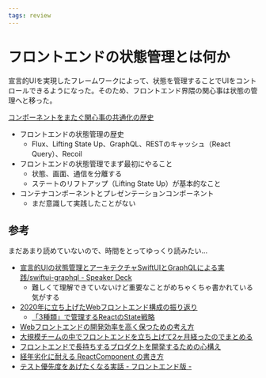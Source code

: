 ```yaml
---
tags: review
---
```


# フロントエンドの状態管理とは何か

宣言的UIを実現したフレームワークによって、状態を管理することでUIをコントロールできるようになった。そのため、フロントエンド界隈の関心事は状態の管理へと移った。

[コンポーネントをまたぐ関心事の共通化の歴史](コンポーネントをまたぐ関心事の共通化の歴史.md)

- フロントエンドの状態管理の歴史
	- Flux、Lifting State Up、GraphQL、RESTのキャッシュ（React Query）、Recoil
- フロントエンドの状態管理でまず最初にやること
	- 状態、画面、通信を分離する
	- ステートのリフトアップ（Lifting State Up）が基本的なこと
- コンテナコンポーネントとプレゼンテーションコンポーネント
	- まだ意識して実践したことがない

## 参考

まだあまり読めていないので、時間をとってゆっくり読みたい...

- [宣言的UIの状態管理とアーキテクチャSwiftUIとGraphQLによる実践/swiftui-graphql - Speaker Deck](https://speakerdeck.com/sonatard/swiftui-graphql?slide=2)
	- 難しくて理解できていないけど重要なことがめちゃくちゃ書かれている気がする
- [2020年に立ち上げたWebフロントエンド構成の振り返り](https://zenn.dev/yoshiko/articles/32371c83e68cbe)
	- [「3種類」で管理するReactのState戦略](https://zenn.dev/yoshiko/articles/607ec0c9b0408d)
- [Webフロントエンドの開発効率を高く保つための考え方](https://zenn.dev/adwd/articles/e173f75c512e10)
- [大規模チームの中でフロントエンドを立ち上げて2ヶ月経ったのでまとめる](https://zenn.dev/erukiti/articles/frontend-team-building)
- [フロントエンドで長持ちするプロダクトを開発するための心構え](https://zenn.dev/okunokentaro/articles/01fs3mqbcsdr77khmnm7k8crz8)
- [経年劣化に耐える ReactComponent の書き方](https://zenn.dev/takepepe/articles/howto-withstand-aging-react-component)
- [テスト優先度をあげたくなる実話 - フロントエンド版 -](https://zenn.dev/takepepe/articles/frontend-testing-motivation)